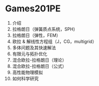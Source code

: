 # Games201PE

1. 介绍
2. 拉格朗日（弹簧质点系统，SPH）
3. 拉格朗日（弹性，FEM）
4. 欧拉 & 解线性方程组（J，CG，multigrid）
5. 多体问题及其快速解法
6. 有限元与拓扑优化
7. 混合欧拉-拉格朗日（理论）
8. 混合欧拉-拉格朗日（公式）
9. 高性能物理模拟
10. 如何科学研究